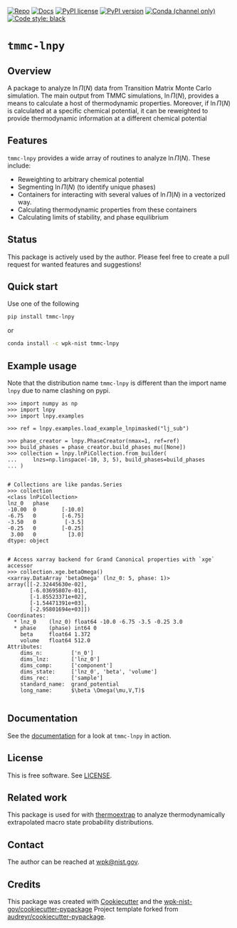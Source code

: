 <!-- markdownlint-disable MD041 -->

[![Repo][repo-badge]][repo-link] [![Docs][docs-badge]][docs-link]
[![PyPI license][license-badge]][license-link]
[![PyPI version][pypi-badge]][pypi-link]
[![Conda (channel only)][conda-badge]][conda-link]
[![Code style: black][black-badge]][black-link]

<!--
  For more badges, see
  https://shields.io/category/other
  https://naereen.github.io/badges/
  [pypi-badge]: https://badge.fury.io/py/tmmc-lnpy
-->

[black-badge]: https://img.shields.io/badge/code%20style-black-000000.svg
[black-link]: https://github.com/psf/black
[pypi-badge]: https://img.shields.io/pypi/v/tmmc-lnpy
[pypi-link]: https://pypi.org/project/tmmc-lnpy
[docs-badge]: https://img.shields.io/badge/docs-sphinx-informational
[docs-link]: https://pages.nist.gov/tmmc-lnpy/
[repo-badge]: https://img.shields.io/badge/--181717?logo=github&logoColor=ffffff
[repo-link]: https://github.com/usnistgov/tmmc-lnpy
[conda-badge]: https://img.shields.io/conda/v/wpk-nist/tmmc-lnpy
[conda-link]: https://anaconda.org/wpk-nist/tmmc-lnpy
[license-badge]: https://img.shields.io/pypi/l/cmomy?color=informational
[license-link]: https://github.com/usnistgov/tmmc-lnpy/blob/main/LICENSE

<!-- other links -->

# `tmmc-lnpy`

## Overview

A package to analyze $\ln \Pi(N)$ data from Transition Matrix Monte Carlo
simulation. The main output from TMMC simulations, $\ln \Pi(N)$, provides a
means to calculate a host of thermodynamic properties. Moreover, if $\ln \Pi(N)$
is calculated at a specific chemical potential, it can be reweighted to provide
thermodynamic information at a different chemical potential

## Features

`tmmc-lnpy` provides a wide array of routines to analyze $\ln \Pi(N)$. These
include:

- Reweighting to arbitrary chemical potential
- Segmenting $\ln \Pi(N)$ (to identify unique phases)
- Containers for interacting with several values of $\ln \Pi(N)$ in a vectorized
  way.
- Calculating thermodynamic properties from these containers
- Calculating limits of stability, and phase equilibrium

## Status

This package is actively used by the author. Please feel free to create a pull
request for wanted features and suggestions!

## Quick start

Use one of the following

```bash
pip install tmmc-lnpy
```

or

```bash
conda install -c wpk-nist tmmc-lnpy
```

## Example usage

Note that the distribution name `tmmc-lnpy` is different than the import name
`lnpy` due to name clashing on pypi.

```pycon
>>> import numpy as np
>>> import lnpy
>>> import lnpy.examples

>>> ref = lnpy.examples.load_example_lnpimasked("lj_sub")

>>> phase_creator = lnpy.PhaseCreator(nmax=1, ref=ref)
>>> build_phases = phase_creator.build_phases_mu([None])
>>> collection = lnpy.lnPiCollection.from_builder(
...     lnzs=np.linspace(-10, 3, 5), build_phases=build_phases
... )


# Collections are like pandas.Series
>>> collection
<class lnPiCollection>
lnz_0   phase
-10.00  0        [-10.0]
-6.75   0        [-6.75]
-3.50   0         [-3.5]
-0.25   0        [-0.25]
 3.00   0          [3.0]
dtype: object


# Access xarray backend for Grand Canonical properties with `xge` accessor
>>> collection.xge.betaOmega()
<xarray.DataArray 'betaOmega' (lnz_0: 5, phase: 1)>
array([[-2.32445630e-02],
       [-6.03695807e-01],
       [-1.85523371e+02],
       [-1.54471391e+03],
       [-2.95801694e+03]])
Coordinates:
  * lnz_0    (lnz_0) float64 -10.0 -6.75 -3.5 -0.25 3.0
  * phase    (phase) int64 0
    beta     float64 1.372
    volume   float64 512.0
Attributes:
    dims_n:         ['n_0']
    dims_lnz:       ['lnz_0']
    dims_comp:      ['component']
    dims_state:     ['lnz_0', 'beta', 'volume']
    dims_rec:       ['sample']
    standard_name:  grand_potential
    long_name:      $\beta \Omega(\mu,V,T)$


```

<!-- end-docs -->

## Documentation

See the [documentation][docs-link] for a look at `tmmc-lnpy` in action.

## License

This is free software. See [LICENSE][license-link].

## Related work

This package is used for with
[thermoextrap](https://github.com/usnistgov/thermo-extrap) to analyze
thermodynamically extrapolated macro state probability distributions.

## Contact

The author can be reached at wpk@nist.gov.

## Credits

This package was created with
[Cookiecutter](https://github.com/audreyr/cookiecutter) and the
[wpk-nist-gov/cookiecutter-pypackage](https://github.com/wpk-nist-gov/cookiecutter-pypackage)
Project template forked from
[audreyr/cookiecutter-pypackage](https://github.com/audreyr/cookiecutter-pypackage).
